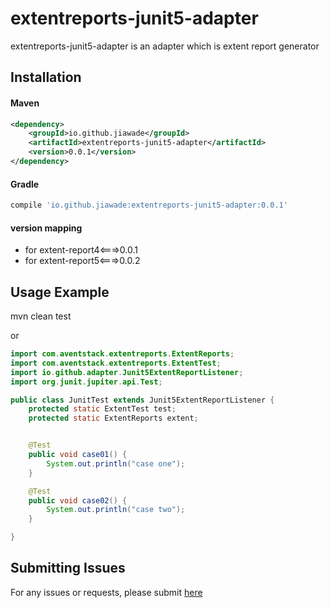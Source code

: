 
# extentreports-junit5-adapter #

extentreports-junit5-adapter is an adapter which is extent report generator 

## Installation

#### Maven
````xml
<dependency>
    <groupId>io.github.jiawade</groupId>
    <artifactId>extentreports-junit5-adapter</artifactId>
    <version>0.0.1</version>
</dependency>
````

#### Gradle
````gradle
compile 'io.github.jiawade:extentreports-junit5-adapter:0.0.1'
````

#### version mapping
* for extent-report4<===>0.0.1
* for extent-report5<===>0.0.2



## Usage Example
mvn clean test

or
````java
import com.aventstack.extentreports.ExtentReports;
import com.aventstack.extentreports.ExtentTest;
import io.github.adapter.Junit5ExtentReportListener;
import org.junit.jupiter.api.Test;

public class JunitTest extends Junit5ExtentReportListener {
    protected static ExtentTest test;
    protected static ExtentReports extent;


    @Test
    public void case01() {
        System.out.println("case one");
    }

    @Test
    public void case02() {
        System.out.println("case two");
    }

}
````

## Submitting Issues
For any issues or requests, please submit [here](https://github.com/jiawade/selenium-smart/issues)
